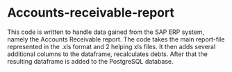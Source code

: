 # Accounts-receivable-report
This code is written to handle data gained from the SAP ERP system, namely the Accounts Receivable report. The code takes the main report-file represented in the .xls format and 2 helping xls files. It then adds several additional columns to the dataframe, recalculates debts. After that the resulting dataframe is added to the PostgreSQL database.
